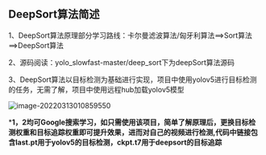 ## DeepSort算法简述

1、DeepSort算法原理部分学习路线：卡尔曼滤波算法/匈牙利算法==>Sort算法==>DeepSort算法

2、源码阅读：yolo_slowfast-master/deep_sort下为deepSort算法源码

3、DeepSort算法以目标检测为基础进行实现，项目中使用yolov5进行目标检测的任务，无需了解，项目中使用远程hub加载yolov5模型

![image-20220313010859550](C:\Users\98187\AppData\Roaming\Typora\typora-user-images\image-20220313010859550.png)

***1，2均可Google搜索学习，如只需使用该项目，简单了解原理后，更换目标检测权重和目标追踪权重即可提升效果，进而对自己的视频进行检测,代码中链接包含last.pt用于yolov5的目标检测，ckpt.t7用于deepsort的目标追踪**

